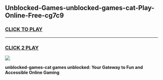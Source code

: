 
## Unblocked-Games-unblocked-games-cat-Play-Online-Free-cg7c9
<h3>
<a href="https://premium76.site?title=unblocked-games-cat&ref=26A">CLICK TO PLAY</a></h3>
<hr>

<h3>
<a href="https://premium76.site?title=unblocked-games-cat&ref=26A">CLICK 2 PLAY</a>
  
</h3>

<a href="https://premium76.site?title=unblocked-games-cat&ref=26A"><img src="https://clearcache.store/games.png"></a>


**unblocked-games-cat games unblocked: Your Gateway to Fun and Accessible Online Gaming**

